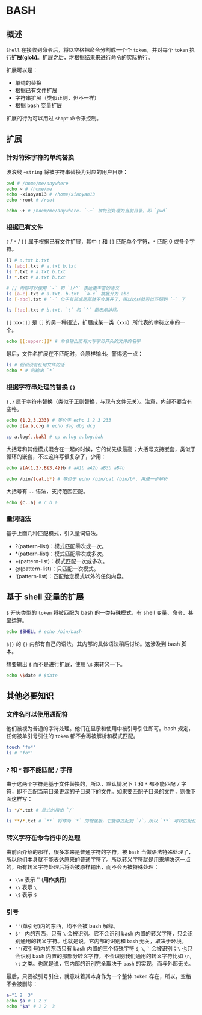 # BASH

## 概述

`Shell` 在接收到命令后，将以空格把命令分割成一个个 `token`，并对每个 `token` 执行**扩展(glob)**。扩展之后，才根据结果来进行命令的实际执行。

扩展可以是：

- 单纯的替换
- 根据已有文件扩展
- 字符串扩展（类似正则，但不一样）
- 根据 bash 变量扩展

扩展的行为可以用过 `shopt` 命令来控制。

## 扩展

### 针对特殊字符的单纯替换

波浪线 `~string` 将被字符串替换为对应的用户目录：

```sh
pwd # /home/me/anywhere
echo ~ # /home/me
echo ~xiaoyan13 # /home/xiaoyan13
echo ~root # /root

echo ~+ # /hoem/me/anywhere. `~+` 被特别处理为当前目录，即 `pwd` 
```

### 根据已有文件

`?` / `*` / `[]` 属于根据已有文件扩展，其中 `?` 和 `[]` 匹配单个字符，`*` 匹配 0 或多个字符。

```sh
ll # a.txt b.txt
ls [abc].txt # a.txt b.txt
ls ?.txt # a.txt b.txt
ls *.txt # a.txt b.txt

# [] 内部可以使用 `-` 和 `!/^` 表达更丰富的语义
ls [a-c].txt # a.txt. b.txt  `a-c` 被展开为 abc
ls [-abc].txt # `-` 位于首部或尾部就不会展开了，所以这样就可以匹配到 `-` 了

ls [!ac].txt # b.txt. `!` 和 `^` 都表示排除。
```

`[[:xxx:]]` 是 `[]` 的另一种语法，扩展成某一类（`xxx`）所代表的字符之中的一个。

```sh
echo [[:upper:]]* # 命令输出所有大写字母开头的文件的名字
```

最后，文件名扩展在不匹配时，会原样输出。警惕这一点：

```sh
ls # 假设没有任何文件的话
echo * # 则输出 `*`
```

### 根据字符串处理的替换 `{}`

`{,}` 属于字符串替换（类似于正则替换，与现有文件无关）。注意，内部不要含有空格。

```sh
echo {1,2,3,233} # 等价于 echo 1 2 3 233
echo d{a,b,c}g # echo dag dbg dcg

cp a.log{,.bak} # cp a.log a.log.bak
```

大括号和其他模式混合在一起的时候，它的优先级最高；大括号支持嵌套，类似于循环的嵌套，不过这样写很复杂了，少用：

```sh
echo a{A{1,2},B{3,4}}b # aA1b aA2b aB3b aB4b

echo /bin/{cat,b*} # 等价于 echo /bin/cat /bin/b*, 再进一步解析
```

大括号有 `..` 语法，支持范围匹配。

```sh
echo {c..a} # c b a
```

### 量词语法

基于上面几种匹配模式，引入量词语法。

- ?(pattern-list)：模式匹配零次或一次。
- *(pattern-list)：模式匹配零次或多次。
- +(pattern-list)：模式匹配一次或多次。
- @(pattern-list)：只匹配一次模式。
- !(pattern-list)：匹配给定模式以外的任何内容。

## 基于 shell 变量的扩展

`$` 开头类型的 `token` 将被匹配为 bash 的一类特殊模式，有 shell 变量、命令、甚至运算。

```sh
echo $SHELL # echo /bin/bash
```

`${}` 的 `{}` 内部有自己的语法。其内部的具体语法稍后讨论。这涉及到 bash 脚本。

想要输出 `$` 而不是进行扩展，使用 `\$` 来转义一下。

```sh
echo \$date # $date
```

## 其他必要知识

### 文件名可以使用通配符

他们被视为普通的字符处理。他们在显示和使用中被引号引住即可。bash 规定，任何被单引号引住的 `token` 都不会再被解析和模式匹配。

```sh
touch 'fo*'
ls # 'fo*'
```

### `?` 和 `*` 都不能匹配 `/` 字符

由于这两个字符是基于文件替换的，所以，默认情况下 `?` 和 `*` 都不能匹配 `/` 字符，即不匹配当前目录更深的子目录下的文件。如果要匹配子目录的文件，则像下面这样写：

```sh
ls */*.txt # 显式的指出 `/`

ls **/*.txt # `**` 将作为 `*` 的增强版，它能够匹配到 `/`，所以 `**` 可以匹配任意多层次的目录
```

### 转义字符在命令行中的处理

由前面介绍的那样，很多本来是普通字符的字符，被 `bash` 当做语法特殊处理了，所以他们本身就不能表达原来的普通字符了。所以转义字符就是用来解决这一点的，所有转义字符处理后将会被原样输出，而不会再被特殊处理：

- `\\n` 表示 '' (**用作换行**)
- `\\` 表示 `\`
- `\$` 表示 `$`

### 引号

- `''`(单引号)内的东西，均不会被 bash 解释。
- `$''` 内的东西，只有 `\` 会被识别。它不会识别 bash 内置的转义字符，只会识别通用的转义字符。也就是说，它内部的识别和 `bash` 无关，取决于环境。
- `""`(双引号)内的东西只有 bash 内置的三个特殊字符 `$`, `\`, `` ` `` 会被识别；`\` 也只会识别 bash 内置的那部分转义字符，不会识别我们通用的转义字符比如 `\n`, `\t` 之类。也就是说，它内部的识别完全取决于 `bash` 的实现，而与外部无关。

最后，只要被引号引住，就意味着其本身作为一个整体 `token` 存在，所以，空格不会被删除：

```sh
a="1 2  3"
echo $a # 1 2 3
echo "$a" # 1 2  3
```
